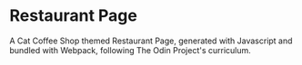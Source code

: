 # Restaurant Page

A Cat Coffee Shop themed Restaurant Page, generated with Javascript and bundled with Webpack, following The Odin Project's curriculum.
